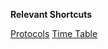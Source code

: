 **Relevant Shortcuts**

[Protocols](https://gitlab.uni-ulm.de/se-anwendungsprojekt-22-23/documentation)
[Time Table](https://docs.google.com/spreadsheets/u/3/d/1UWtQeFlyqbVSgGQvY-rOwtZPqCSduh0KtQvFLdmdV_c/edit?usp=sharing)